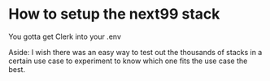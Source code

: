 # How to setup the next99 stack


You gotta get Clerk into your .env


Aside: I wish there was an easy way to test out the thousands of stacks in a certain use case to experiment to know which one fits the use case the best.

